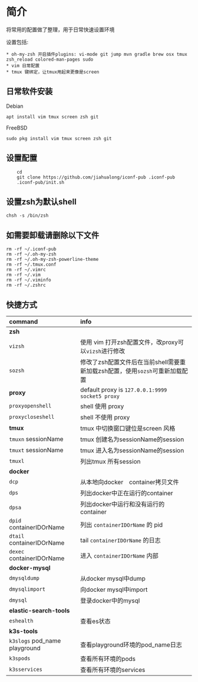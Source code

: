 # 简介

将常用的配置做了整理，用于日常快速设置环境

设置包括:

    * oh-my-zsh 开启插件plugins: vi-mode git jump mvn gradle brew osx tmux zsh_reload colored-man-pages sudo
    * vim 日常配置
    * tmux 键绑定，让tmux用起来更像是screen 


## 日常软件安装

Debian
```shell
apt install vim tmux screen zsh git
```

FreeBSD 
```shell
sudo pkg install vim tmux screen zsh git
```



## 设置配置

```shell
    cd 
    git clone https://github.com/jiahualong/iconf-pub .iconf-pub
    .iconf-pub/init.sh
```

## 设置zsh为默认shell

```shell
chsh -s /bin/zsh
```

## 如需要卸载请删除以下文件

```shell
rm -rf ~/.iconf-pub
rm -rf ~/.oh-my-zsh
rm -rf ~/.oh-my-zsh-powerline-theme
rm -rf ~/.tmux.conf
rm -rf ~/.vimrc
rm -rf ~/.vim
rm -rf ~/.viminfo
rm -rf ~/.zshrc
```

## 快捷方式

| command | info | 
|:---|:---|
| **zsh** |  |
| `vizsh` | 使用 vim 打开zsh配置文件，改proxy可以`vizsh`进行修改 |
| `sozsh` | 修改了zsh配置文件后在当前shell需要重新加载zsh配置，使用`sozsh`可重新加载配置 |
| **proxy** | default proxy is `127.0.0.1:9999 socket5 proxy`  |
| `proxyopenshell` | shell 使用 proxy |
| `proxycloseshell` | shell 不使用 proxy |
| **tmux** | tmux 中切换窗口键位是screen 风格 |
| `tmuxn` sessionName  | tmux 创建名为sessionName的session |
| `tmuxt` sessionName | tmux 进入名为sessionName的session  |
| `tmuxl` | 列出tmux 所有session   |
| **docker**  | | 
| `dcp` | 从本地向docker　container拷贝文件 |
| `dps` | 列出docker中正在运行的container |
| `dpsa` | 列出docker中运行和没有运行的container |
| `dpid` containerIDOrName | 列出 `containerIDOrName` 的 pid | 
| `dtail` containerIDOrName | tail `containerIDOrName` 的日志 |
| `dexec` containerIDOrName | 进入 `containerIDOrName` 内部 |
| **docker-mysql**  | | 
| `dmysqldump`| 从docker mysql中dump |
| `dmysqlimport`| 向docker mysql中import |
| `dmysql`| 登录docker中的mysql |
| **elastic-search-tools**  | | 
| `eshealth`| 查看es状态 |
| **k3s-tools**  | | 
| `k3slogs` pod_name playground| 查看playground环境的pod_name日志 |
| `k3spods` | 查看所有环境的pods |
| `k3sservices` | 查看所有环境的services |

